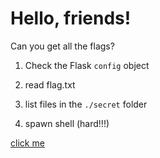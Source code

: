 # Hello, friends!

Can you get all the flags?

1. Check the Flask `config` object

2. read flag.txt

3. list files in the `./secret` folder

4. spawn shell (hard!!!)

[click me](https://hello.tghack.no)
